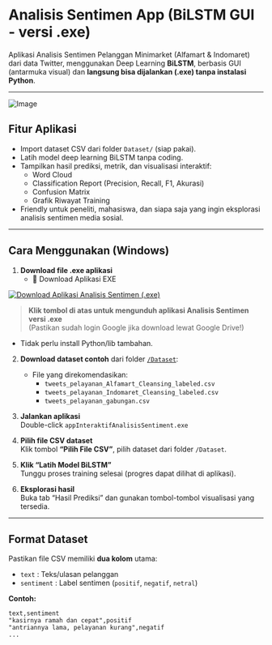 # Analisis Sentimen App (BiLSTM GUI - versi .exe)

Aplikasi Analisis Sentimen Pelanggan Minimarket (Alfamart & Indomaret) dari data Twitter, menggunakan Deep Learning **BiLSTM**, berbasis GUI (antarmuka visual) dan **langsung bisa dijalankan (.exe) tanpa instalasi Python**.

---
![Image](https://github.com/user-attachments/assets/a2f9e448-cf1b-46a0-b054-0fb4f72bc030)

## Fitur Aplikasi

- Import dataset CSV dari folder `Dataset/` (siap pakai).
- Latih model deep learning BiLSTM tanpa coding.
- Tampilkan hasil prediksi, metrik, dan visualisasi interaktif:
  - Word Cloud
  - Classification Report (Precision, Recall, F1, Akurasi)
  - Confusion Matrix
  - Grafik Riwayat Training
- Friendly untuk peneliti, mahasiswa, dan siapa saja yang ingin eksplorasi analisis sentimen media sosial.

---

## Cara Menggunakan (Windows)

1. **Download file .exe aplikasi**
   - 🚀 Download Aplikasi EXE

[![Download Aplikasi Analisis Sentimen (.exe)](https://img.shields.io/badge/Download%20EXE-Analisis--Sentimen-blue?logo=windows&style=for-the-badge)](https://drive.google.com/uc?export=download&id=1i_uUr7ZvG6AFkPJu3k8LLv_nbPPVkwWD)

> **Klik tombol di atas untuk mengunduh aplikasi Analisis Sentimen versi .exe**  
> (Pastikan sudah login Google jika download lewat Google Drive!)

   - Tidak perlu install Python/lib tambahan.

2. **Download dataset contoh** dari folder [`/Dataset`](./Dataset):
   - File yang direkomendasikan:
     - `tweets_pelayanan_Alfamart_Cleansing_labeled.csv`
     - `tweets_pelayanan_Indomaret_Cleansing_labeled.csv`
     - `tweets_pelayanan_gabungan.csv`

3. **Jalankan aplikasi**  
   Double-click `appInteraktifAnalisisSentiment.exe`

4. **Pilih file CSV dataset**  
   Klik tombol **“Pilih File CSV”**, pilih dataset dari folder `/Dataset`.

5. **Klik “Latih Model BiLSTM”**  
   Tunggu proses training selesai (progres dapat dilihat di aplikasi).

6. **Eksplorasi hasil**  
   Buka tab “Hasil Prediksi” dan gunakan tombol-tombol visualisasi yang tersedia.

---

## Format Dataset

Pastikan file CSV memiliki **dua kolom** utama:  
- `text` : Teks/ulasan pelanggan  
- `sentiment` : Label sentimen (`positif`, `negatif`, `netral`)

**Contoh:**
```csv
text,sentiment
"kasirnya ramah dan cepat",positif
"antriannya lama, pelayanan kurang",negatif
...
